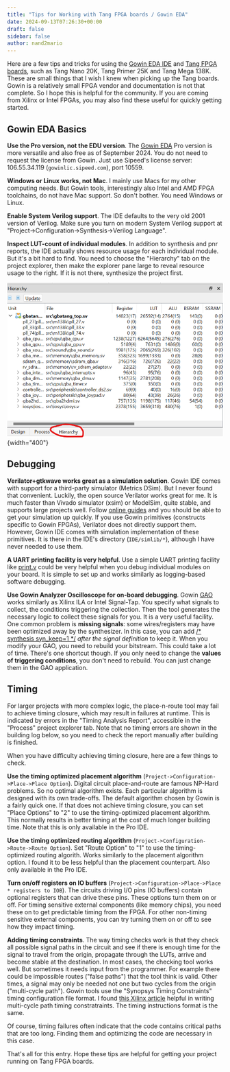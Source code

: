 ```yaml
---
title: "Tips for Working with Tang FPGA boards / Gowin EDA"
date: 2024-09-13T07:26:30+00:00
draft: false
sidebar: false
author: nand2mario
---
```


Here are a few tips and tricks for using the [Gowin EDA IDE](https://www.gowinsemi.com/en/support/home/) and [Tang FPGA boards](https://wiki.sipeed.com/hardware/en/tang/index.html), such as Tang Nano 20K, Tang Primer 25K and Tang Mega 138K.  These are small things that I wish I knew when picking up the Tang boards. Gowin is a relatively small FPGA vendor and documentation is not that complete. So I hope this is helpful for the community. If you are coming from Xilinx or Intel FPGAs, you may also find these useful for quickly getting started.

## Gowin EDA Basics

**Use the Pro version, not the EDU version**. The [Gowin EDA](https://www.gowinsemi.com/en/support/home/) Pro version is more versatile and also free as of September 2024. You do not need to request the license from Gowin. Just use Sipeed's license server: 106.55.34.119 (`gowinlic.sipeed.com`), port 10559.

**Windows or Linux works, not Mac**. I mainly use Macs for my other computing needs. But Gowin tools, interestingly also Intel and AMD FPGA toolchains, do not have Mac support. So don't bother. You need Windows or Linux.

**Enable System Verilog support**. The IDE defaults to the very old 2001 version of Verilog. Make sure you turn on modern System Verilog support at "Project->Configuration->Synthesis->Verilog Language".

**Inspect LUT-count of individual modules**. In addition to synthesis and pnr reports, the IDE actually shows resource usage for each individual module. But it's a bit hard to find. You need to choose the "Hierarchy" tab on the project explorer, then make the explorer pane large to reveal resource usage to the right. If it is not there, synthesize the project first.

![](project_tabs.png)
{width="400"}

## Debugging

**Verilator+gtkwave works great as a simulation solution**. Gowin IDE comes with support for a third-party simulator (Metrics DSim). But I never found that convenient. Luckily, the open source Verilator works great for me. It is much faster than Vivado simulator (xsim) or ModelSim, quite stable, and supports large projects well. Follow [online guides](https://itsembedded.com/dhd/verilator_1/) and you should be able to get your simulation up quickly. If you use Gowin primitives (constructs specific to Gowin FPGAs), Verilator does not directly support them. However, Gowin IDE comes with simulation implementation of these primitives. It is there in the IDE's directory (`IDE/simlib/*`), although I have never needed to use them.

**A UART printing facility is very helpful**. Use a simple UART printing facility like [print.v](https://github.com/sipeed/TangPrimer-20K-example/blob/4b986045a3863819fe4a0a403b78e9b2b2e20d61/DDR-test/LicheeTang20K_DDR_Test/src/print.v) could be very helpful when you debug individual modules on your board. It is simple to set up and works similarly as logging-based software debugging.

**Use Gowin Analyzer Oscilloscope for on-board debugging**. Gowin [GAO](https://www.gowinsemi.com/upload/database_doc/37/document/5bfcfed078251.pdf?_file=database_doc%2F37%2Fdocument%2F5bfcfed078251.pdf) works similarly as Xilinx ILA or Intel Signal-Tap. You specify what signals to collect, the conditions triggering the collection. Then the tool generates the necessary logic to collect these signals for you. It is a very useful facility. One common problem is **missing signals**: some wires/registers may have been optimized away by the synthesizer. In this case, you can add [/* synthesis syn_keep=1 */](https://cdn.gowinsemi.com.cn/SUG550E.pdf) *after the signal definition* to keep it. When you modify your GAO, you need to rebuild your bitstream. This could take a lot of time. There's one shortcut though. If you only need to change the **values of triggering conditions**, you don't need to rebuild. You can just change them in the GAO application.

## Timing

For larger projects with more complex logic, the place-n-route tool may fail to achieve timing closure, which may result in failures at runtime. This is indicated by errors in the "Timing Analysis Report", accessible in the "Process" project explorer tab. Note that no timing errors are shown in the building log below, so you need to check the report manually after building is finished.

When you have difficulty achieving timing closure, here are a few things to check.

**Use the timing optimized placement algorithm** (`Project->Configuration->Place->Place Option`). Digital circuit place-and-route are famous NP-Hard problems. So no optimal algorithm exists. Each particular algorithm is designed with its own trade-offs. The default algorithm chosen by Gowin is a fairly quick one. If that does not achieve timing closure, you can set "Place Options" to "2" to use the timing-optimized placement algorithm. This normally results in better timing at the cost of much longer building time. Note that this is only available in the Pro IDE.

**Use the timing optimized routing algorithm** (`Project->Configuration->Route->Route Option`). Set "Route Option" to "1" to use the timing-optimized routing algorith. Works similarly to the placement algorithm option. I found it to be less helpful than the placement counterpart.  Also only available in the Pro IDE.

**Turn on/off registers on IO buffers** (`Project->Configuration->Place->Place * registers to IOB`). The circuits driving I/O pins (IO buffers) contain optional registers that can drive these pins. These options turn them on or off. For timing sensitive external components (like memory chips), you need these on to get predictable timing from the FPGA. For other non-timing sensitive external components, you can try turning them on or off to see how they impact timing.

**Adding timing constraints**. The way timing checks work is that they check all possible signal paths in the circuit and see if there is enough time for the signal to travel from the origin, propagate through the LUTs, arrive and become stable at the destination. In most cases, the checking tool works well. But sometimes it needs input from the programmer. For example there could be impossible routes ("false paths") that the tool think is valid. Other times, a signal may only be needed not one but two cycles from the origin ("multi-cycle path"). Gowin tools use the "Synopsys Timing Constraints" timing configuration file format. I found [this Xilinx article](https://docs.xilinx.com/r/en-US/ug903-vivado-using-constraints/set_multicycle_path-Syntax) helpful in writing multi-cycle path timing constratraints. The timing instructions format is the same.

Of course, timing failures often indicate that the code contains critical paths that are too long. Finding them and optimizing the code are necessary in this case.

That's all for this entry. Hope these tips are helpful for getting your project running on Tang FPGA boards. 